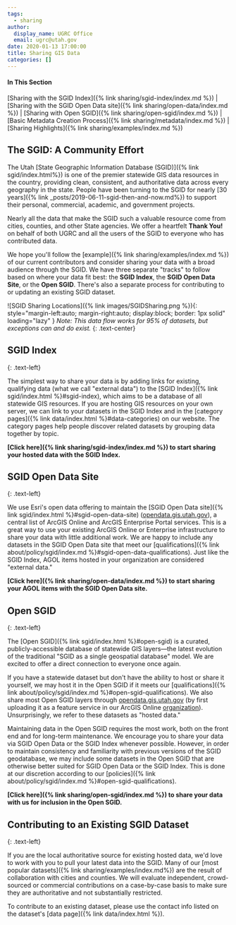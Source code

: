 ```yaml
---
tags:
  - sharing
author:
  display_name: UGRC Office
  email: ugrc@utah.gov
date: 2020-01-13 17:00:00
title: Sharing GIS Data
categories: []
---
```


#### In This Section

[Sharing with the SGID Index]({% link sharing/sgid-index/index.md %}) | [Sharing with the SGID Open Data site]({% link sharing/open-data/index.md %}) | [Sharing with Open SGID]({% link sharing/open-sgid/index.md %}) | [Basic Metadata Creation Process]({% link sharing/metadata/index.md %}) | [Sharing Highlights]({% link sharing/examples/index.md %})

## The SGID: A Community Effort

The Utah [State Geographic Information Database (SGID)]({% link sgid/index.html%}) is one of the premier statewide GIS data resources in the country, providing clean, consistent, and authoritative data across every geography in the state. People have been turning to the SGID for nearly [30 years]({% link _posts/2019-06-11-sgid-then-and-now.md%}) to support their personal, commercial, academic, and government projects.

Nearly all the data that make the SGID such a valuable resource come from cities, counties, and other State agencies. We offer a heartfelt **Thank You!** on behalf of both UGRC and all the users of the SGID to everyone who has contributed data.

We hope you'll follow the [example]({% link sharing/examples/index.md %}) of our current contributors and consider sharing your data with a broad audience through the SGID. We have three separate "tracks" to follow based on where your data fit best: the **SGID Index**, the **SGID Open Data Site**, or the **Open SGID**. There's also a separate process for contributing to or updating an existing SGID dataset.

![SGID Sharing Locations]({% link images/SGIDSharing.png %}){: style="margin-left:auto; margin-right:auto; display:block; border: 1px solid" loading="lazy" }
_Note: This data flow works for 95% of datasets, but exceptions can and do exist._
{: .text-center}

## SGID Index
{: .text-left}

The simplest way to share your data is by adding links for existing, qualifying data (what we call "external data") to the [SGID Index]({% link sgid/index.html %}#sgid-index), which aims to be a database of all statewide GIS resources. If you are hosting GIS resources on your own server, we can link to your datasets in the SGID Index and in the [category pages]({% link data/index.html %}#data-categories) on our website. The category pages help people discover related datasets by grouping data together by topic.

**[Click here]({% link sharing/sgid-index/index.md %}) to start sharing your hosted data with the SGID Index.**

## SGID Open Data Site
{: .text-left}

We use Esri's open data offering to maintain the [SGID Open Data site]({% link sgid/index.html %}#sgid-open-data-site) ([opendata.gis.utah.gov](https://opendata.gis.utah.gov)), a central list of ArcGIS Online and ArcGIS Enterprise Portal services. This is a great way to use your existing ArcGIS Online or Enterprise infrastructure to share your data with little additional work. We are happy to include any datasets in the SGID Open Data site that meet our [qualifications]({% link about/policy/sgid/index.md %}#sgid-open-data-qualifications). Just like the SGID Index, AGOL items hosted in your organization are considered "external data."

**[Click here]({% link sharing/open-data/index.md %}) to start sharing your AGOL items with the SGID Open Data site.**

## Open SGID
{: .text-left}

The [Open SGID]({% link sgid/index.html %}#open-sgid) is a curated, publicly-accessible database of statewide GIS layers—the latest evolution of the traditional "SGID as a single geospatial database" model. We are excited to offer a direct connection to everyone once again.

If you have a statewide dataset but don't have the ability to host or share it yourself, we may host it in the Open SGID if it meets our [qualifications]({% link about/policy/sgid/index.md %}#open-sgid-qualifications). We also share most Open SGID layers through [opendata.gis.utah.gov](https://opendata.gis.utah.gov) (by first uploading it as a feature service in our ArcGIS Online [organization](https://utah.maps.arcgis.com)). Unsurprisingly, we refer to these datasets as "hosted data."

Maintaining data in the Open SGID requires the most work, both on the front end and for long-term maintenance. We encourage you to share your data via SGID Open Data or the SGID Index whenever possible. However, in order to maintain consistency and familiarity with previous versions of the SGID geodatabase, we may include some datasets in the Open SGID that are otherwise better suited for SGID Open Data or the SGID Index. This is done at our discretion according to our [policies]({% link about/policy/sgid/index.md %}#open-sgid-qualifications).

**[Click here]({% link sharing/open-sgid/index.md %}) to share your data with us for inclusion in the Open SGID.**

## Contributing to an Existing SGID Dataset
{: .text-left}

If you are the local authoritative source for existing hosted data, we'd love to work with you to pull your latest data into the SGID. Many of our [most popular datasets]({% link sharing/examples/index.md%}) are the result of collaboration with cities and counties. We will evaluate independent, crowd-sourced or commercial contributions on a case-by-case basis to make sure they are authoritative and not substantially restricted.

To contribute to an existing dataset, please use the contact info listed on the dataset's [data page]({% link data/index.html %}).
